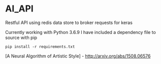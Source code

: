 # AI_API
Restful API using redis data store to broker requests for keras  

Currently working with Python 3.6.9
I have included a dependency file to source with pip

    pip install -r requirements.txt


[A Neural Algorithm of Artistic Style] - http://arxiv.org/abs/1508.06576
